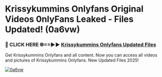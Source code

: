 # Krissykummins Onlyfans Original Videos 0nlyFans Leaked - Files Updated! (0a6vw)

<h3>🔴 CLICK HERE 🌐==►► <a href="https://tinyurl.com/4seja8ks" rel="nofollow">Krissykummins Onlyfans Updated Files</a></h3>

Get Krissykummins Onlyfans and all content. Now you can access all videos and pictures of Krissykummins Onlyfans. New Updated Files 2025!

[![0a6vw](https://i.imgur.com/EWjZXRe.gif)](https://tinyurl.com/4seja8ks)
